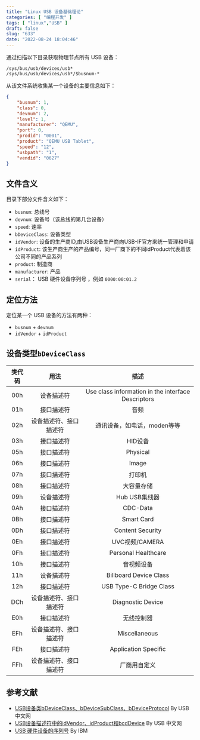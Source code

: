 ```yaml
---
title: "Linux USB 设备基础理论"
categories: [ "编程开发" ]
tags: [ "linux","USB" ]
draft: false
slug: "633"
date: "2022-08-24 18:04:46"
---
```



通过扫描以下目录获取物理节点所有 USB 设备：

```
/sys/bus/usb/devices/usb*
/sys/bus/usb/devices/usb*/$busnum-*
```

从该文件系统收集某一个设备的主要信息如下：

```json
{
    "busnum": 1,
    "class": 0,
    "devnum": 2,
    "level": 1,
    "manufacturer": "QEMU",
    "port": 0,
    "prodid": "0001",
    "product": "QEMU USB Tablet",
    "speed": "12",
    "usbpath": "1",
    "vendid": "0627"
}
```

## 文件含义

目录下部分文件含义如下：

- `busnum`: 总线号
- `devnum`: 设备号（该总线的第几台设备）
- `speed`: 速率
- `bDeviceClass`: 设备类型
- `idVendor`: 设备的生产商ID,由USB设备生产商向USB-IF官方来统一管理和申请
- `idProduct`: 该生产商生产的产品编号，同一厂商下的不同idProduct代表着该公司不同的产品系列
- `product`: 制造商
- `manufacturer`: 产品
- `serial`： USB 硬件设备序列号 ，例如 `0000:00:01.2`

## 定位方法

定位某一个 USB 设备的方法有两种：

- `busnum` + `devnum`
- `idVendor` + `idProduct`

## 设备类型`bDeviceClass`

| 类代码 | 用法          | 描述                                                  |
|:---:|:-----------:|:---------------------------------------------------:|
| 00h | 设备描述符       | Use class information in the interface Descriptors  |
| 01h | 接口描述符       | 音频                                                  |
| 02h | 设备描述符、接口描述符 | 通讯设备，如电话，moden等等                                    |
| 03h | 接口描述符       | HID设备                                               |
| 05h | 接口描述符       | Physical                                            |
| 06h | 接口描述符       | Image                                               |
| 07h | 接口描述符       | 打印机                                                 |
| 08h | 接口描述符       | 大容量存储                                               |
| 09h | 设备描述符       | Hub USB集线器                                          |
| 0Ah | 接口描述符       | CDC-Data                                            |
| 0Bh | 接口描述符       | Smart Card                                          |
| 0Dh | 接口描述符       | Content Security                                    |
| 0Eh | 接口描述符       | UVC视频/CAMERA                                        |
| 0Fh | 接口描述符       | Personal Healthcare                                 |
| 10h | 接口描述符       | 音视频设备                                               |
| 11h | 设备描述符       | Billboard Device Class                              |
| 12h | 接口描述符       | USB Type-C Bridge Class                             |
| DCh | 设备描述符、接口描述符 | Diagnostic Device                                   |
| E0h | 接口描述符       | 无线控制器                                               |
| EFh | 设备描述符、接口描述符 | Miscellaneous                                       |
| FEh | 接口描述符       | Application Specific                                |
| FFh | 设备描述符、接口描述符 | 厂商用自定义                                              |


## 参考文献

- [USB设备类bDeviceClass、bDeviceSubClass、bDeviceProtocol](https://www.usbzh.com/article/detail-273.html) By USB 中文网
- [USB设备描述符中的idVendor、idProduct和bcdDevice](https://www.usbzh.com/article/detail-953.html) By USB 中文网
- [USB 硬件设备的序列号](https://www.ibm.com/docs/zh/zdt/11.0.0?topic=device-serial-number-usb-hardware) By IBM

